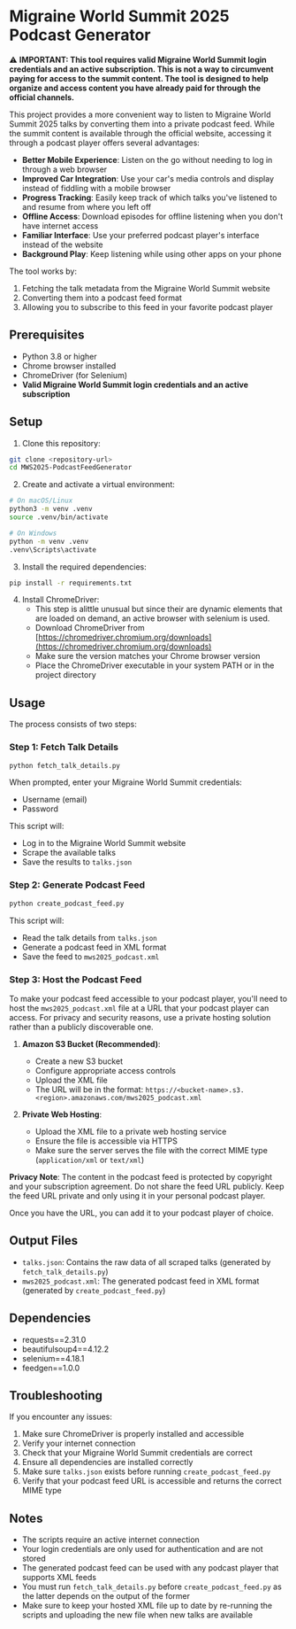 # Migraine World Summit 2025 Podcast Generator

⚠️ **IMPORTANT: This tool requires valid Migraine World Summit login credentials and an active subscription. This is not a way to circumvent paying for access to the summit content. The tool is designed to help organize and access content you have already paid for through the official channels.**

This project provides a more convenient way to listen to Migraine World Summit 2025 talks by converting them into a private podcast feed. While the summit content is available through the official website, accessing it through a podcast player offers several advantages:

- **Better Mobile Experience**: Listen on the go without needing to log in through a web browser
- **Improved Car Integration**: Use your car's media controls and display instead of fiddling with a mobile browser
- **Progress Tracking**: Easily keep track of which talks you've listened to and resume from where you left off
- **Offline Access**: Download episodes for offline listening when you don't have internet access
- **Familiar Interface**: Use your preferred podcast player's interface instead of the website
- **Background Play**: Keep listening while using other apps on your phone

The tool works by:
1. Fetching the talk metadata from the Migraine World Summit website
2. Converting them into a podcast feed format
3. Allowing you to subscribe to this feed in your favorite podcast player

## Prerequisites

- Python 3.8 or higher
- Chrome browser installed
- ChromeDriver (for Selenium)
- **Valid Migraine World Summit login credentials and an active subscription**

## Setup

1. Clone this repository:
```bash
git clone <repository-url>
cd MWS2025-PodcastFeedGenerator
```

2. Create and activate a virtual environment:
```bash
# On macOS/Linux
python3 -m venv .venv
source .venv/bin/activate

# On Windows
python -m venv .venv
.venv\Scripts\activate
```

3. Install the required dependencies:
```bash
pip install -r requirements.txt
```

4. Install ChromeDriver:
   - This step is alittle unusual but since their are dynamic elements that are loaded on demand, an active browser with selenium is used.
   - Download ChromeDriver from [https://chromedriver.chromium.org/downloads](https://chromedriver.chromium.org/downloads)
   - Make sure the version matches your Chrome browser version
   - Place the ChromeDriver executable in your system PATH or in the project directory

## Usage

The process consists of two steps:

### Step 1: Fetch Talk Details
```bash
python fetch_talk_details.py
```
When prompted, enter your Migraine World Summit credentials:
- Username (email)
- Password

This script will:
- Log in to the Migraine World Summit website
- Scrape the available talks
- Save the results to `talks.json`

### Step 2: Generate Podcast Feed
```bash
python create_podcast_feed.py
```
This script will:
- Read the talk details from `talks.json`
- Generate a podcast feed in XML format
- Save the feed to `mws2025_podcast.xml`

### Step 3: Host the Podcast Feed
To make your podcast feed accessible to your podcast player, you'll need to host the `mws2025_podcast.xml` file at a URL that your podcast player can access. For privacy and security reasons, use a private hosting solution rather than a publicly discoverable one.

1. **Amazon S3 Bucket (Recommended)**:
   - Create a new S3 bucket
   - Configure appropriate access controls
   - Upload the XML file
   - The URL will be in the format: `https://<bucket-name>.s3.<region>.amazonaws.com/mws2025_podcast.xml`

2. **Private Web Hosting**:
   - Upload the XML file to a private web hosting service
   - Ensure the file is accessible via HTTPS
   - Make sure the server serves the file with the correct MIME type (`application/xml` or `text/xml`)

**Privacy Note**: The content in the podcast feed is protected by copyright and your subscription agreement. Do not share the feed URL publicly. Keep the feed URL private and only using it in your personal podcast player.

Once you have the URL, you can add it to your podcast player of choice.

## Output Files

- `talks.json`: Contains the raw data of all scraped talks (generated by `fetch_talk_details.py`)
- `mws2025_podcast.xml`: The generated podcast feed in XML format (generated by `create_podcast_feed.py`)

## Dependencies

- requests==2.31.0
- beautifulsoup4==4.12.2
- selenium==4.18.1
- feedgen==1.0.0

## Troubleshooting

If you encounter any issues:

1. Make sure ChromeDriver is properly installed and accessible
2. Verify your internet connection
3. Check that your Migraine World Summit credentials are correct
4. Ensure all dependencies are installed correctly
5. Make sure `talks.json` exists before running `create_podcast_feed.py`
6. Verify that your podcast feed URL is accessible and returns the correct MIME type

## Notes

- The scripts require an active internet connection
- Your login credentials are only used for authentication and are not stored
- The generated podcast feed can be used with any podcast player that supports XML feeds
- You must run `fetch_talk_details.py` before `create_podcast_feed.py` as the latter depends on the output of the former
- Make sure to keep your hosted XML file up to date by re-running the scripts and uploading the new file when new talks are available 